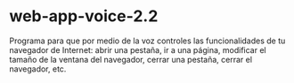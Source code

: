 # web-app-voice-2.2
Programa para que por medio de la voz controles las funcionalidades de tu navegador de Internet: abrir una pestaña, ir a una página, modificar el tamaño de la ventana del navegador, cerrar una pestaña, cerrar el navegador, etc.
